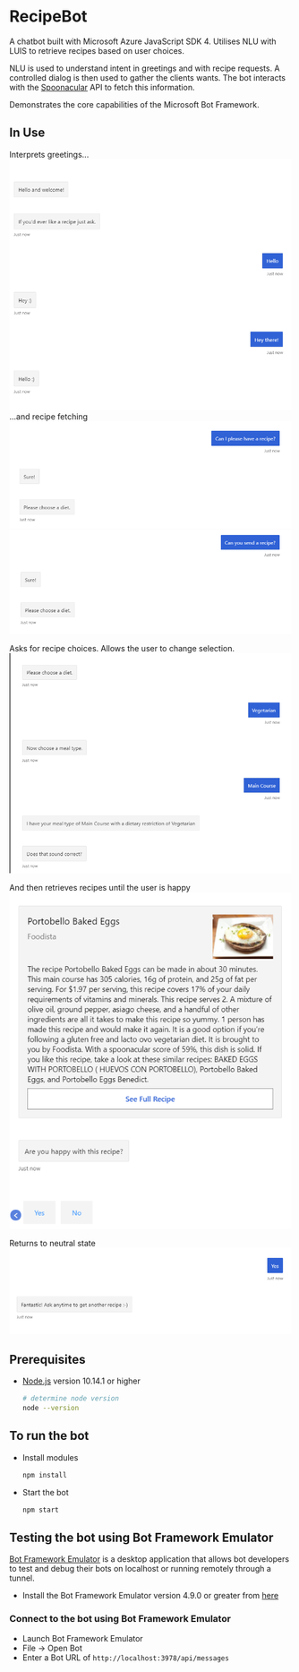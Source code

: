 # RecipeBot

A chatbot built with Microsoft Azure JavaScript SDK 4. Utilises NLU with LUIS to retrieve recipes based on user choices.

NLU is used to understand intent in greetings and with recipe requests. A controlled dialog is then used to gather the clients wants. The bot interacts with the [Spoonacular](https://spoonacular.com/food-api/) API to fetch this information.

Demonstrates the core capabilities of the Microsoft Bot Framework.

## In Use
Interprets greetings...
![greeting_intent](images/repo/greeting_intent.png)
...and recipe fetching
![recipe_intent](images/repo/recipe_intent.png)
![recipe_intent_2](images/repo/recipe_intent_2.png)

Asks for recipe choices. Allows the user to change selection.
![dietary_options](images/repo/dietary_options.png)

And then retrieves recipes until the user is happy
![recipe_fetched](images/repo/recipe_fetched.png)

Returns to neutral state
![dialog_finished](images/repo/dialog_finished.png)

## Prerequisites

- [Node.js](https://nodejs.org) version 10.14.1 or higher

    ```bash
    # determine node version
    node --version
    ```

## To run the bot

- Install modules

    ```bash
    npm install
    ```

- Start the bot

    ```bash
    npm start
    ```

## Testing the bot using Bot Framework Emulator

[Bot Framework Emulator](https://github.com/microsoft/botframework-emulator) is a desktop application that allows bot developers to test and debug their bots on localhost or running remotely through a tunnel.

- Install the Bot Framework Emulator version 4.9.0 or greater from [here](https://github.com/Microsoft/BotFramework-Emulator/releases)

### Connect to the bot using Bot Framework Emulator

- Launch Bot Framework Emulator
- File -> Open Bot
- Enter a Bot URL of `http://localhost:3978/api/messages`
